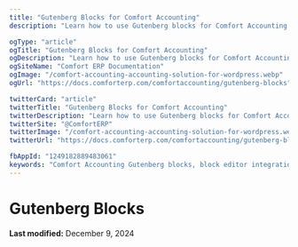 ```yaml
---
title: "Gutenberg Blocks for Comfort Accounting"
description: "Learn how to use Gutenberg blocks for Comfort Accounting. Display financial data, reports, and accounting elements using WordPress block editor with custom accounting blocks."

ogType: "article"
ogTitle: "Gutenberg Blocks for Comfort Accounting"
ogDescription: "Learn how to use Gutenberg blocks for Comfort Accounting. Display financial data, reports, and accounting elements using WordPress block editor with custom accounting blocks."
ogSiteName: "Comfort ERP Documentation"
ogImage: "/comfort-accounting-accounting-solution-for-wordpress.webp"
ogUrl: "https://docs.comforterp.com/comfortaccounting/gutenberg-blocks"

twitterCard: "article"
twitterTitle: "Gutenberg Blocks for Comfort Accounting"
twitterDescription: "Learn how to use Gutenberg blocks for Comfort Accounting. Display financial data, reports, and accounting elements using WordPress block editor with custom accounting blocks."
twitterSite: "@ComfortERP"
twitterImage: "/comfort-accounting-accounting-solution-for-wordpress.webp"
twitterUrl: "https://docs.comforterp.com/comfortaccounting/gutenberg-blocks"

fbAppId: "1249182889483061"
keywords: "Comfort Accounting Gutenberg blocks, block editor integration, WordPress blocks, accounting blocks, financial Gutenberg blocks, ERP block editor, financial data blocks, custom blocks, block patterns"
---
```


# Gutenberg Blocks

**Last modified:** December 9, 2024